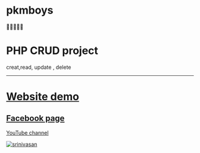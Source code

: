 # pkmboys
   💯🏏🙂👩‍💻

# PHP CRUD project  
   creat,read, update , delete<hr>

[Website demo](https://pkmboys.unaux.com)
===

## [Facebook page](https://m.facebook.com/00srinivasan00/?__tn__=C-R "fb")
[YouTube channel](https://youtube.com/channel/UCUqD2KYlNAETChx05-zLdcA "youtube")

 [![srinivasan](https://i.pinimg.com/originals/22/46/7c/22467c0a0654dc3d1101b32337b5be10.gif "Srini")](http:srinivasan000.ml "srinivasan")



